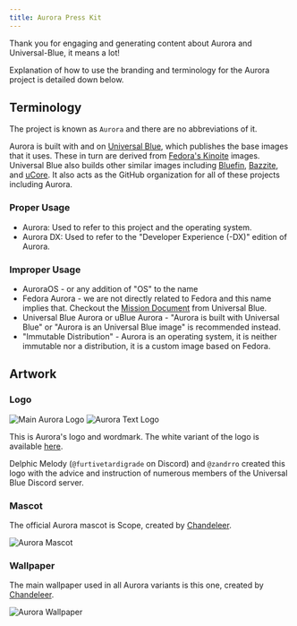 ```yaml
---
title: Aurora Press Kit
---
```


Thank you for engaging and generating content about Aurora and Universal-Blue, it means a lot!

Explanation of how to use the branding and terminology for the Aurora project is detailed down below.

## Terminology

The project is known as `Aurora` and there are no abbreviations of it.

Aurora is built with and on [Universal Blue](https://universal-blue.org), which publishes the base images that it uses. These in turn are derived from [Fedora's Kinoite](https://fedoraproject.org/atomic-desktops/kinoite/) images. Universal Blue also builds other similar images including [Bluefin](https://projectbluefin.io), [Bazzite](https://bazzite.gg), and [uCore](https://projectucore.io). It also acts as the GitHub organization for all of these projects including Aurora.

### Proper Usage

- Aurora: Used to refer to this project and the operating system.
- Aurora DX: Used to refer to the "Developer Experience (-DX)" edition of Aurora.

### Improper Usage

- AuroraOS - or any addition of "OS" to the name
- Fedora Aurora - we are not directly related to Fedora and this name implies that. Checkout the [Mission Document](https://universal-blue.org/mission.html) from Universal Blue.
- Universal Blue Aurora or uBlue Aurora - "Aurora is built with Universal Blue" or "Aurora is an Universal Blue image" is recommended instead.
- "Immutable Distribution" - Aurora is an operating system, it is neither immutable nor a distribution, it is a custom image based on Fedora.

## Artwork

### Logo

![Main Aurora Logo](/img/aurora-logo.svg)
![Aurora Text Logo](/img/aurora-text-logo.svg)

This is Aurora's logo and wordmark. The white variant of the logo is available [here](/img/aurora-logo-white.svg).

Delphic Melody (`@furtivetardigrade` on Discord) and `@zandrro` created this logo with the advice and instruction of numerous members of the Universal Blue Discord server.

### Mascot

The official Aurora mascot is Scope, created by [Chandeleer](https://ko-fi.com/chandeleer).

![Aurora Mascot](/img/aurora_mascot.png)

### Wallpaper

The main wallpaper used in all Aurora variants is this one, created by [Chandeleer](https://ko-fi.com/chandeleer).

![Aurora Wallpaper](/img/aurora_wallpaper.png)
